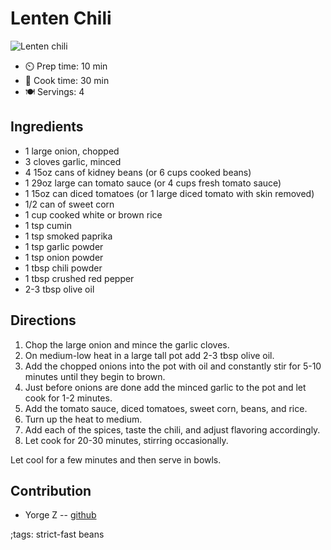 # Lenten Chili

![Lenten chili](pix/lenten-chili.webp)

- ⏲️ Prep time: 10 min
- 🍳 Cook time: 30 min
- 🍽️ Servings: 4

## Ingredients

- 1 large onion, chopped
- 3 cloves garlic, minced
- 4 15oz cans of kidney beans (or 6 cups cooked beans)
- 1 29oz large can tomato sauce (or 4 cups fresh tomato sauce)
- 1 15oz can diced tomatoes (or 1 large diced tomato with skin removed)
- 1/2 can of sweet corn
- 1 cup cooked white or brown rice
- 1 tsp cumin
- 1 tsp smoked paprika
- 1 tsp garlic powder
- 1 tsp onion powder
- 1 tbsp chili powder
- 1 tbsp crushed red pepper
- 2-3 tbsp olive oil

## Directions

1. Chop the large onion and mince the garlic cloves.
2. On medium-low heat in a large tall pot add 2-3 tbsp olive oil.
3. Add the chopped onions into the pot with oil and constantly stir for 5-10 minutes until they begin to brown.
4. Just before onions are done add the minced garlic to the pot and let cook for 1-2 minutes.
5. Add the tomato sauce, diced tomatoes, sweet corn, beans, and rice.
6. Turn up the heat to medium.
6. Add each of the spices, taste the chili, and adjust flavoring accordingly.
7. Let cook for 20-30 minutes, stirring occasionally.

Let cool for a few minutes and then serve in bowls.

## Contribution

- Yorge Z -- [github](https://github.com/yorgez)

;tags: strict-fast beans

